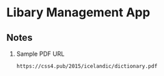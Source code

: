 # Libary Management App

## Notes

1. Sample PDF URL

   ```
   https://css4.pub/2015/icelandic/dictionary.pdf
   ```

